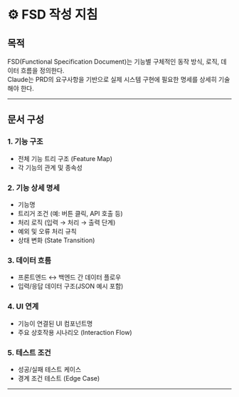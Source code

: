 # ⚙️ FSD 작성 지침

## 목적
FSD(Functional Specification Document)는 기능별 구체적인 동작 방식, 로직, 데이터 흐름을 정의한다.  
Claude는 PRD의 요구사항을 기반으로 실제 시스템 구현에 필요한 명세를 상세히 기술해야 한다.

---

## 문서 구성

### 1. 기능 구조
- 전체 기능 트리 구조 (Feature Map)
- 각 기능의 관계 및 종속성

### 2. 기능 상세 명세
- 기능명  
- 트리거 조건 (예: 버튼 클릭, API 호출 등)  
- 처리 로직 (입력 → 처리 → 출력 단계)  
- 예외 및 오류 처리 규칙  
- 상태 변화 (State Transition)

### 3. 데이터 흐름
- 프론트엔드 ↔ 백엔드 간 데이터 플로우  
- 입력/응답 데이터 구조(JSON 예시 포함)

### 4. UI 연계
- 기능이 연결된 UI 컴포넌트명  
- 주요 상호작용 시나리오 (Interaction Flow)

### 5. 테스트 조건
- 성공/실패 테스트 케이스  
- 경계 조건 테스트 (Edge Case)

---